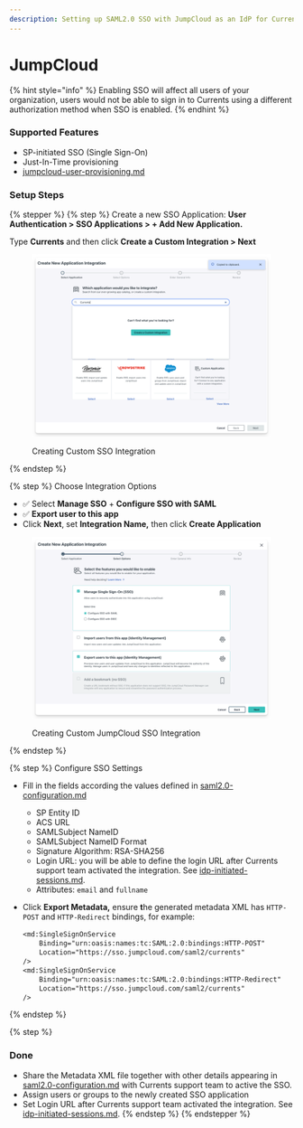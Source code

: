 ```yaml
---
description: Setting up SAML2.0 SSO with JumpCloud as an IdP for Currents
---
```


# JumpCloud

{% hint style="info" %}
Enabling SSO will affect all users of your organization, users would not be able to sign in to Currents using a different authorization method when SSO is enabled.
{% endhint %}

### Supported Features

* SP-initiated SSO (Single Sign-On)
* Just-In-Time provisioning
* [jumpcloud-user-provisioning.md](jumpcloud-user-provisioning.md "mention")

### Setup Steps

{% stepper %}
{% step %}
Create a new SSO Application: **User Authentication  > SSO Applications > + Add New Application.**&#x20;

Type **Currents** and then click **Create a Custom Integration > Next**

<figure><img src="../../../.gitbook/assets/currents-2025-04-21-11.37.28@2x.png" alt=""><figcaption><p>Creating Custom SSO Integration</p></figcaption></figure>
{% endstep %}

{% step %}
Choose Integration Options

* ✅ Select **Manage SSO** + **Configure SSO with SAML**
* ✅ **Export user to this app**
* Click **Next**, set **Integration Name,** then click **Create Application**

<figure><img src="../../../.gitbook/assets/currents-2025-04-21-11.39.57@2x.png" alt=""><figcaption><p>Creating Custom JumpCloud SSO Integration</p></figcaption></figure>
{% endstep %}

{% step %}
Configure SSO Settings

* Fill in the fields according the values defined in [saml2.0-configuration.md](../../../dashboard/administration/sso-saml2.0/saml2.0-configuration.md "mention")
  * SP Entity ID
  * ACS URL
  * SAMLSubject NameID
  * SAMLSubject NameID Format
  * Signature Algorithm: RSA-SHA256
  * Login URL: you will be able to define the login URL after Currents support team activated the integration. See [idp-initiated-sessions.md](../../../dashboard/administration/sso-saml2.0/idp-initiated-sessions.md "mention").
  * Attributes: `email` and `fullname`
*   Click **Export Metadata,** ensure **t**he generated metadata XML has `HTTP-POST` and `HTTP-Redirect` bindings, for example:

    ```
    <md:SingleSignOnService
        Binding="urn:oasis:names:tc:SAML:2.0:bindings:HTTP-POST"
        Location="https://sso.jumpcloud.com/saml2/currents"
    />
    <md:SingleSignOnService
        Binding="urn:oasis:names:tc:SAML:2.0:bindings:HTTP-Redirect"
        Location="https://sso.jumpcloud.com/saml2/currents"
    />
    ```
{% endstep %}

{% step %}
### Done

* Share the Metadata XML file together with other details appearing in [saml2.0-configuration.md](../../../dashboard/administration/sso-saml2.0/saml2.0-configuration.md "mention") with Currents support team to active the SSO.
* Assign users or groups to the newly created SSO application
* Set Login URL after Currents support team activated the integration. See [idp-initiated-sessions.md](../../../dashboard/administration/sso-saml2.0/idp-initiated-sessions.md "mention").
{% endstep %}
{% endstepper %}

